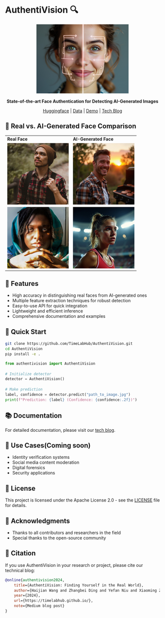 # AuthentiVision 🔍

<div align="center">

<img src="assets/img_1.jpg" alt="Logo" width="300"/>


**State-of-the-art Face Authentication for Detecting AI-Generated Images**

[Huggingface](https://medium.com/@haijian06/authentivision-detecting-ai-generated-faces) | [Data](https://huggingface.co/datasets/haijian06/face-auth-dataset) | [Demo](https://huggingface.co/spaces/haijian06/TrueFace) | [Tech Blog](https://timelabhub.github.io/)

</div>
</div>

## 🎯 Real vs. AI-Generated Face Comparison

<div align="center">
<table>
<tr>
<td><b>Real Face</b></td>
<td><b>AI-Generated Face</b></td>
</tr>
<tr>
<td>
<img src="assets/real_face.jpg" alt="Real Face" width="200"/>
</td>
<td>
<img src="assets/ai_face.jpg" alt="AI-Generated Face" width="200"/>
</td>
</tr>
<tr>
<td>
<img src="assets/real_face_2.jpg" alt="Real Face" width="200"/>
</td>
<td>
<img src="assets/ai_face_2.jpg" alt="AI-Generated Face" width="200"/>
</td>
</tr>
</table>
</div>

## 🌟 Features

- High accuracy in distinguishing real faces from AI-generated ones
- Multiple feature extraction techniques for robust detection
- Easy-to-use API for quick integration
- Lightweight and efficient inference
- Comprehensive documentation and examples

## 🚀 Quick Start

```bash
git clone https://github.com/TimeLabHub/AuthentiVision.git
cd AuthentiVision
pip install -e .
```

```python
from authentivision import AuthentiVision

# Initialize detector
detector = AuthentiVision()

# Make prediction
label, confidence = detector.predict("path_to_image.jpg")
print(f"Prediction: {label} (Confidence: {confidence:.2f})")
```


## 📚 Documentation

For detailed documentation, please visit our [tech blog](https://timelabhub.github.io/).

## 🎯 Use Cases(Coming soon)

- Identity verification systems
- Social media content moderation
- Digital forensics
- Security applications
## 📄 License

This project is licensed under the Apache License 2.0 - see the [LICENSE](LICENSE) file for details.
## 🌟 Acknowledgments

- Thanks to all contributors and researchers in the field
- Special thanks to the open-source community

## 📝 Citation

If you use AuthentiVision in your research or project, please cite our technical blog:

```bibtex
@online{authentivision2024,
    title={AuthentiVision: Finding Yourself in the Real World},
    author={Haijian Wang and Zhangbei Ding and Yefan Niu and Xiaoming Zhang},
    year={2024},
    url={https://timelabhub.github.io/},
    note={Medium blog post}
}
